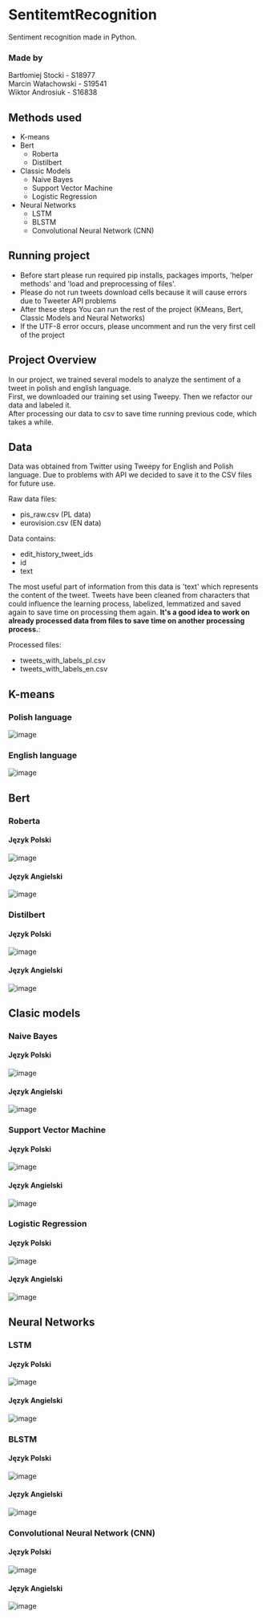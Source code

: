 # SentitemtRecognition
Sentiment recognition made in Python.

### Made by 
Bartłomiej Stocki - S18977 </br>
Marcin Wałachowski - S19541 </br>
Wiktor Androsiuk - S16838 </br>

## Methods used
- K-means
- Bert
  - Roberta
  - Distilbert
- Classic Models 
  - Naive Bayes
  - Support Vector Machine
  - Logistic Regression
- Neural Networks
  - LSTM
  - BLSTM
  - Convolutional Neural Network (CNN)

## Running project
- Before start please run required pip installs, packages imports, 'helper methods' and 'load and preprocessing of files'.
- Please do not run tweets download cells because it will cause errors due to Tweeter API problems 
- After these steps You can run the rest of the project (KMeans, Bert, Classic Models and Neural Networks)
- If the UTF-8 error occurs, please uncomment and run the very first cell of the project

## Project Overview
In our project, we trained several models to analyze the sentiment of a tweet in polish and english language. </br>
First, we downloaded our training set using Tweepy. Then we refactor our data and labeled it. </br>
After processing our data to csv to save time running previous code, which takes a while.

## Data 
Data was obtained from Twitter using Tweepy for English and Polish language. Due to problems with API we decided to save it to the CSV files for future use.

Raw data files:
  - pis_raw.csv (PL data)
  - eurovision.csv (EN data)

Data contains:
- edit_history_tweet_ids
- id
- text

The most useful part of information from this data is 'text' which represents the content of the tweet. Tweets have been cleaned from characters that could influence the learning process, labelized, lemmatized and saved again to save time on processing them again. **It's a good idea to work on already processed data from files to save time on another processing process.**:

Processed files: 
  - tweets_with_labels_pl.csv
  - tweets_with_labels_en.csv

## K-means
### Polish language
![image](https://github.com/s18977/SentitemtRecognition/assets/44446716/9585e076-c9ab-4cfe-a4f7-49f440250105)

### English language
![image](https://github.com/s18977/SentitemtRecognition/assets/44446716/913b660e-a0e9-4900-b678-75045805a754)

## Bert
### Roberta
#### Język Polski
![image](https://github.com/s18977/SentitemtRecognition/assets/44446716/5161cf91-5e0d-4298-bd78-1849b5aa71f4)

#### Język Angielski
![image](https://github.com/s18977/SentitemtRecognition/assets/44446716/ec4a9296-f9ca-4a70-906b-0b7152db74ce)


### Distilbert
#### Język Polski
![image](https://github.com/s18977/SentitemtRecognition/assets/44446716/253a4b33-d0bf-4871-8381-66aa262c718c)

#### Język Angielski
![image](https://github.com/s18977/SentitemtRecognition/assets/44446716/3c21e228-f3eb-4165-9962-16b8054ac541)

## Clasic models
### Naive Bayes
#### Język Polski
![image](https://github.com/s18977/SentitemtRecognition/assets/61686885/564a437c-3772-46dc-bbf8-b71f2c63de95)

#### Język Angielski
![image](https://github.com/s18977/SentitemtRecognition/assets/61686885/d5487290-9617-4180-baa0-f0e230c51d59)

### Support Vector Machine
#### Język Polski
![image](https://github.com/s18977/SentitemtRecognition/assets/61686885/2c1c74f7-1e05-47d3-81d1-7e1315994513)

#### Język Angielski
![image](https://github.com/s18977/SentitemtRecognition/assets/61686885/bfb12a0d-7ec2-4e50-8285-0a92a7b836fd)

### Logistic Regression
#### Język Polski
![image](https://github.com/s18977/SentitemtRecognition/assets/61686885/eaf3b9d6-e313-4379-b31b-bd4d06ea1956)

#### Język Angielski
![image](https://github.com/s18977/SentitemtRecognition/assets/61686885/f6705ccf-89ba-4277-93e8-4c0ab93ddb4e)

## Neural Networks
### LSTM
#### Język Polski
![image](https://github.com/s18977/SentitemtRecognition/assets/44446716/213d32ec-2376-4b2a-a589-0e4ff087f281)

#### Język Angielski
![image](https://github.com/s18977/SentitemtRecognition/assets/44446716/97484ccd-2c2c-42de-8cd4-416b8c621bda)

### BLSTM
#### Język Polski
![image](https://github.com/s18977/SentitemtRecognition/assets/44446716/a0adba33-29a8-4725-8103-75a83241cb96)

#### Język Angielski
![image](https://github.com/s18977/SentitemtRecognition/assets/44446716/30324d10-4e06-4299-900e-47546aa95e32)

### Convolutional Neural Network (CNN)
#### Język Polski
![image](https://github.com/s18977/SentitemtRecognition/assets/44446716/2c09d64d-9b17-45e9-b7df-0400cf427ff0)

#### Język Angielski
![image](https://github.com/s18977/SentitemtRecognition/assets/44446716/bfe8cc6f-8b74-449d-a16b-8343bb49018f)
